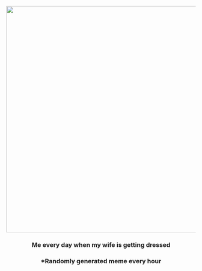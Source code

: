 <p align="center">
        <img src="https://i.imgur.com/8FYGVgI.jpg" width="600" height="600">
        </p>
        <h3 align="center">Me every day when my wife is getting dressed</h3>
        <h3 align="center">*Randomly generated meme every hour</h3>
    